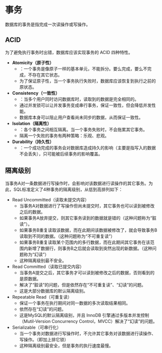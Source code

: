 # 事务

数据库的事务是指完成一次读操作或写操作。

## ACID

为了避免执行事务时出错，数据库应该实现事务的 ACID 四种特性。

- **Atomicity（原子性）**
  - ：一个事务是像原子一样的基本单元，不能拆分。要么完成，要么不完成，不存在其它状态。
  - 为了保证原子性，当一个事务执行失败时，数据库应该恢复到执行之前的原状态。
- **Consistency（一致性）**
  - ：当多个用户同时访问数据库时，读取到的数据是完全相同的。
  - 通过并发锁可以让并发事务变成串行事务，保证一致性，但会降低并发性能。
  - 数据库本身可以阻止用户查看尚未同步的数据，从而保证一致性。
- **Isolation（隔离性）**
  - ：各个事务之间相互隔离。当一个事务失败时，不会拖累其它事务。
  - 隔离一个失败的事务有两种策略：乐观、悲观。
- **Durability（持久性）**
  - ：一个成功完成的事务会对数据库造成持久的影响（主要是指写入的数据不会丢失），只可能被后续事务的影响覆盖。

## 隔离级别

当事务A对一条数据进行写操作时，会影响对该数据进行读操作的其它事务。为此，SQL标准定义了4种事务的隔离级别，从低到高排列如下：
- Read Uncommitted（读取未提交内容）
  - 当事务A对数据进行了写操作但尚未提交时，其它事务也可以读到被修改之后的数据。
  - 如果事务A放弃提交，则其它事务读到的数据就是错的（这种问题称为“脏读”）。
  - 如果事务B重复读取该数据，而在此期间该数据被修改了，就会导致事务B读取到不同的数据。（这种问题称为“不可重复读”）
  - 如果事务B重复读取某个范围内的多行数据，而在此期间其它事务在该范围内新增了数据行，则事务B之后就会读取到突然出现的新数据。（这种问题称为“幻读”）
  - 这种隔离级别最不安全。
- Read Committed（读取已提交内容）
  - 当事务A提交之后，其它事务才可以读到被修改之后的数据，否则看到的是原数据。
  - 解决了“脏读”的问题，但是依然存在“不可重复读”、“幻读”的问题。
  - 这是大部分数据库的默认隔离级别。
- Repeatable Read（可重复读）
  - 保证一个事务在执行期间对同一数据的多次读取结果相同。
  - 依然存在“幻读”的问题。
  - 这是MySQL的默认隔离级别，并且 InnoDB 引擎通过多版本并发控制（Mutil-Version Concurrency Control，MVCC）解决了“幻读”的问题。
- Serializable（可串行化）
  - 当一个事务对数据进行写操作时，不允许其它事务对该数据进行读操作、写操作。（即加上排它锁）
  - 这种隔离级别最安全，但是事务的执行速度最慢。
